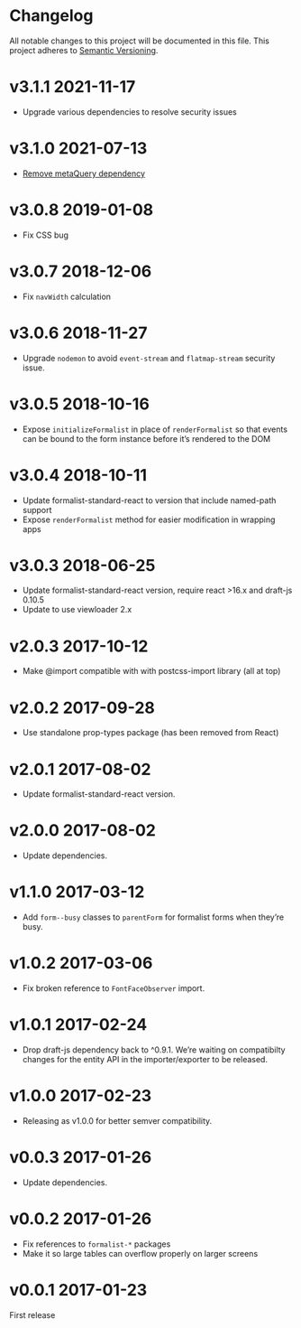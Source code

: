 # Changelog

All notable changes to this project will be documented in this file.
This project adheres to [Semantic Versioning](http://semver.org/).

# v3.1.1 2021-11-17

* Upgrade various dependencies to resolve security issues

# v3.1.0 2021-07-13

* [Remove metaQuery dependency](https://github.com/icelab/roneo/pull/20)

# v3.0.8 2019-01-08

* Fix CSS bug

# v3.0.7 2018-12-06

* Fix `navWidth` calculation

# v3.0.6 2018-11-27

* Upgrade `nodemon` to avoid `event-stream` and `flatmap-stream` security issue.

# v3.0.5 2018-10-16

* Expose `initializeFormalist` in place of `renderFormalist` so that events can
  be bound to the form instance before it’s rendered to the DOM

# v3.0.4 2018-10-11

* Update formalist-standard-react to version that include named-path support
* Expose `renderFormalist` method for easier modification in wrapping apps

# v3.0.3 2018-06-25

* Update formalist-standard-react version, require react >16.x and draft-js 0.10.5
* Update to use viewloader 2.x

# v2.0.3 2017-10-12

* Make @import compatible with with postcss-import library (all at top)

# v2.0.2 2017-09-28

* Use standalone prop-types package (has been removed from React)

# v2.0.1 2017-08-02

* Update formalist-standard-react version.

# v2.0.0 2017-08-02

* Update dependencies.

# v1.1.0 2017-03-12

* Add `form--busy` classes to `parentForm` for formalist forms when they’re busy.

# v1.0.2 2017-03-06

* Fix broken reference to `FontFaceObserver` import.

# v1.0.1 2017-02-24

* Drop draft-js dependency back to ^0.9.1. We’re waiting on compatibilty changes
  for the entity API in the importer/exporter to be released.

# v1.0.0 2017-02-23

* Releasing as v1.0.0 for better semver compatibility.

# v0.0.3 2017-01-26

* Update dependencies.

# v0.0.2 2017-01-26

* Fix references to `formalist-*` packages
* Make it so large tables can overflow properly on larger screens

# v0.0.1 2017-01-23

First release
